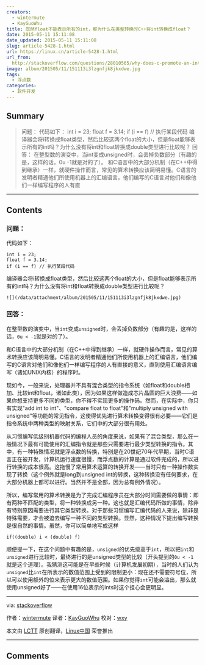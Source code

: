 ```yaml
---
creators:
  - wintermute
  - KayGuoWhu
title: 既然float不能表示所有的int，那为什么在类型转换时C++将int转换成float？
date: 2015-05-11 15:11:08
date_updated: 2015-05-11 15:11:08
slug: article-5428-1.html
url: https://linux.cn/article-5428-1.html
url_from: 
  http://stackoverflow.com/questions/28010565/why-does-c-promote-an-int-to-a-float-when-a-float-cannot-represent-all-int-val/28011249#28011249
image: album/201505/11/151113i3lzgnfjk8jkxdwe.jpg
tags:
  - 浮点数
categories:
  - 软件开发
---
```


## Summary

> 问题： 代码如下： int i = 23; float f = 3.14; if (i == f) // 执行某段代码  编译器会将i转换成float类型，然后比较这两个float的大小，但是float能够表示所有的int吗？为什么没有将int和float转换成double类型进行比较呢？  回答： 在整型数的演变中，当int变成unsigned时，会丢掉负数部分（有趣的是，这样的话，0u  -1就是对的了）。 和C语言中的大部分机制（在C++中得到继承）一样，就硬件操作而言，常见的算术转换应该简明易懂。C语言的发明者精通他们所使用机器上的汇编语言，他们编写的C语言对他们和像他们一样编写程序的人有直

***

<!-- more -->

## Contents

### 问题：

代码如下：

```shell
int i = 23;
float f = 3.14;
if (i == f) // 执行某段代码
```

编译器会将i转换成float类型，然后比较这两个float的大小，但是float能够表示所有的int吗？为什么没有将int和float转换成double类型进行比较呢？

`![](/data/attachment/album/201505/11/151113i3lzgnfjk8jkxdwe.jpg)`

### 回答：

在整型数的演变中，当`int`变成`unsigned`时，会丢掉负数部分（有趣的是，这样的话，`0u < -1`就是对的了）。

和C语言中的大部分机制（在C++中得到继承）一样，就硬件操作而言，常见的算术转换应该简明易懂。C语言的发明者精通他们所使用机器上的汇编语言，他们编写的C语言对他们和像他们一样编写程序的人有直接的意义，直到使用汇编语言编写（诸如UNIX内核）的程序时。

现如今，一般来说，处理器并不具有混合类型的指令系统（如float和double相加、比较int和float，诸如此类），因为如果这样做造成芯片晶圆的巨大浪费——如果你想支持更多不同的类型，你不得不实现更多的操作码。然而，在实际中，你只有实现"add int to int"、"compare float to float"和"multiply unsigned with unsigned"等功能的常见指令，这使得优先进行算术转换变得很有必要——它们是指令系统中两种类型的映射关系，它们中的大部分很有用处。

从习惯编写低级别机器代码的编程人员的角度来说，如果有了混合类型，那么在一般情况下最有可能使用的汇编指令就是那些只需要进行最少类型转换的指令。其中，有一种特殊情况就是浮点数的转换，特别是在20世纪70年代早期，当时C语言正在被开发，计算机运行速度很慢，而浮点数的计算是通过软件完成的，所以进行转换的成本很高。这拖慢了常用算术运算的转换开发——当时只有一种操作数实现了转换（这个例外就是long到unsigned int的转换，这种转换没有任何要求，在大部分机器上都可以进行。当然并不是全部，因为总有例外情况）。

所以，编写常用的算术转换是为了完成汇编程序员在大部分时间需要做的事情：即有两种不匹配的类型，将一种转换成另一种。这也就是汇编代码所做的事情，除非有特别原因需要进行其它类型转换。对于那些习惯编写汇编代码的人来说，除非是特殊需要，才会被迫去编写一种不同的类型转换。显然，这种情况下提出编写转换是很自然的事情。虽然，你可以简单地写成这样

```shell
if((double) i < (double) f)
```

顺便提一下，在这个问题中有趣的是，`unsigned`的优先级高于`int`，所以把`int`和`unsigned`进行比较时，最终进行的是unsigned类型的比较（开头提到的`0u < -1`就是这个道理）。我猜测这可能是在早些时候（计算机发展初期），当时的人们认为`unsigned`比`int`在所表示的数值范围上受到的限制更小：现在还不需要符号位，所以可以使用额外的位来表示更大的数值范围。如果你觉得`int`可能会溢出，那么就使用unsigned好了——在使用16位表示的ints时这个担心会更明显。

---

via: [stackoverflow](http://stackoverflow.com/questions/28010565/why-does-c-promote-an-int-to-a-float-when-a-float-cannot-represent-all-int-val/28011249#28011249)

作者：[wintermute](http://stackoverflow.com/users/4301306/wintermute) 译者：[KayGuoWhu](https://github.com/KayGuoWhu) 校对：[wxy](https://github.com/wxy)

本文由 [LCTT](https://github.com/LCTT/TranslateProject) 原创翻译，[Linux中国](https://linux.cn/) 荣誉推出

***

## Comments
